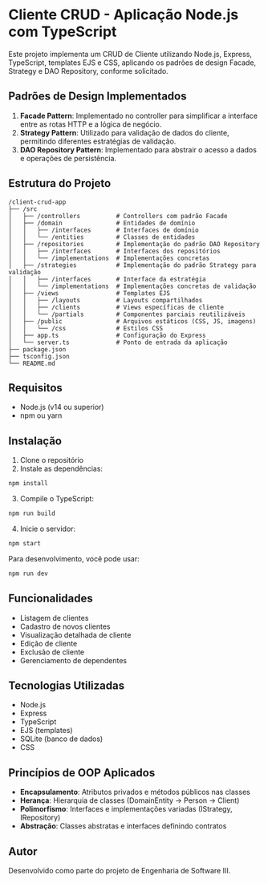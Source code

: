 # Cliente CRUD - Aplicação Node.js com TypeScript

Este projeto implementa um CRUD de Cliente utilizando Node.js, Express, TypeScript, templates EJS e CSS, aplicando os padrões de design Facade, Strategy e DAO Repository, conforme solicitado.

## Padrões de Design Implementados

1. **Facade Pattern**: Implementado no controller para simplificar a interface entre as rotas HTTP e a lógica de negócio.
2. **Strategy Pattern**: Utilizado para validação de dados do cliente, permitindo diferentes estratégias de validação.
3. **DAO Repository Pattern**: Implementado para abstrair o acesso a dados e operações de persistência.

## Estrutura do Projeto

```
/client-crud-app
├── /src
│   ├── /controllers          # Controllers com padrão Facade
│   ├── /domain               # Entidades de domínio
│   │   ├── /interfaces       # Interfaces de domínio
│   │   └── /entities         # Classes de entidades
│   ├── /repositories         # Implementação do padrão DAO Repository
│   │   ├── /interfaces       # Interfaces dos repositórios
│   │   └── /implementations  # Implementações concretas
│   ├── /strategies           # Implementação do padrão Strategy para validação
│   │   ├── /interfaces       # Interface da estratégia
│   │   └── /implementations  # Implementações concretas de validação
│   ├── /views                # Templates EJS
│   │   ├── /layouts          # Layouts compartilhados
│   │   ├── /clients          # Views específicas de cliente
│   │   └── /partials         # Componentes parciais reutilizáveis
│   ├── /public               # Arquivos estáticos (CSS, JS, imagens)
│   │   └── /css              # Estilos CSS
│   ├── app.ts                # Configuração do Express
│   └── server.ts             # Ponto de entrada da aplicação
├── package.json
├── tsconfig.json
└── README.md
```

## Requisitos

- Node.js (v14 ou superior)
- npm ou yarn

## Instalação

1. Clone o repositório
2. Instale as dependências:

```bash
npm install
```

3. Compile o TypeScript:

```bash
npm run build
```

4. Inicie o servidor:

```bash
npm start
```

Para desenvolvimento, você pode usar:

```bash
npm run dev
```

## Funcionalidades

- Listagem de clientes
- Cadastro de novos clientes
- Visualização detalhada de cliente
- Edição de cliente
- Exclusão de cliente
- Gerenciamento de dependentes

## Tecnologias Utilizadas

- Node.js
- Express
- TypeScript
- EJS (templates)
- SQLite (banco de dados)
- CSS

## Princípios de OOP Aplicados

- **Encapsulamento**: Atributos privados e métodos públicos nas classes
- **Herança**: Hierarquia de classes (DomainEntity -> Person -> Client)
- **Polimorfismo**: Interfaces e implementações variadas (IStrategy, IRepository)
- **Abstração**: Classes abstratas e interfaces definindo contratos

## Autor

Desenvolvido como parte do projeto de Engenharia de Software III.
